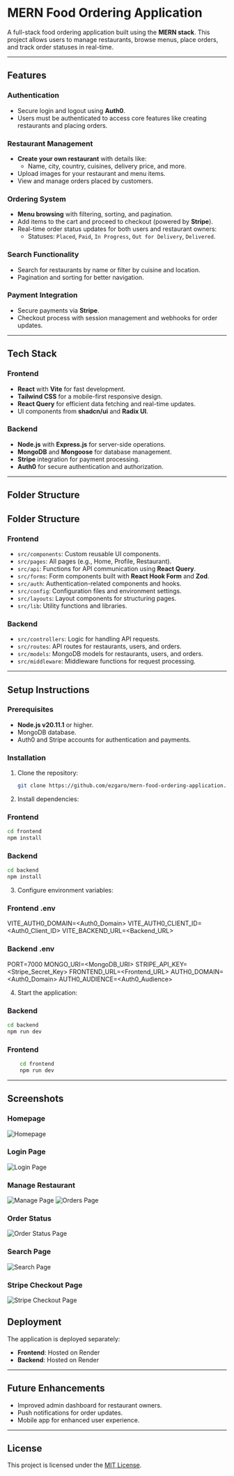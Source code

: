 # MERN Food Ordering Application

A full-stack food ordering application built using the **MERN stack**. This project allows users to manage restaurants, browse menus, place orders, and track order statuses in real-time.

---

## Features

### Authentication

- Secure login and logout using **Auth0**.
- Users must be authenticated to access core features like creating restaurants and placing orders.

### Restaurant Management

- **Create your own restaurant** with details like:
  - Name, city, country, cuisines, delivery price, and more.
- Upload images for your restaurant and menu items.
- View and manage orders placed by customers.

### Ordering System

- **Menu browsing** with filtering, sorting, and pagination.
- Add items to the cart and proceed to checkout (powered by **Stripe**).
- Real-time order status updates for both users and restaurant owners:
  - Statuses: `Placed`, `Paid`, `In Progress`, `Out for Delivery`, `Delivered`.

### Search Functionality

- Search for restaurants by name or filter by cuisine and location.
- Pagination and sorting for better navigation.

### Payment Integration

- Secure payments via **Stripe**.
- Checkout process with session management and webhooks for order updates.

---

## Tech Stack

### Frontend

- **React** with **Vite** for fast development.
- **Tailwind CSS** for a mobile-first responsive design.
- **React Query** for efficient data fetching and real-time updates.
- UI components from **shadcn/ui** and **Radix UI**.

### Backend

- **Node.js** with **Express.js** for server-side operations.
- **MongoDB** and **Mongoose** for database management.
- **Stripe** integration for payment processing.
- **Auth0** for secure authentication and authorization.

---

## Folder Structure

## Folder Structure

### Frontend

- `src/components`: Custom reusable UI components.
- `src/pages`: All pages (e.g., Home, Profile, Restaurant).
- `src/api`: Functions for API communication using **React Query**.
- `src/forms`: Form components built with **React Hook Form** and **Zod**.
- `src/auth`: Authentication-related components and hooks.
- `src/config`: Configuration files and environment settings.
- `src/layouts`: Layout components for structuring pages.
- `src/lib`: Utility functions and libraries.

### Backend

- `src/controllers`: Logic for handling API requests.
- `src/routes`: API routes for restaurants, users, and orders.
- `src/models`: MongoDB models for restaurants, users, and orders.
- `src/middleware`: Middleware functions for request processing.

---

## Setup Instructions

### Prerequisites

- **Node.js v20.11.1** or higher.
- MongoDB database.
- Auth0 and Stripe accounts for authentication and payments.

### Installation

1. Clone the repository:

   ```bash
   git clone https://github.com/ezgaro/mern-food-ordering-application.git
   ```

2. Install dependencies:

### Frontend

```bash
cd frontend
npm install
```

### Backend

```bash
cd backend
npm install
```

3. Configure environment variables:

### Frontend .env

VITE_AUTH0_DOMAIN=<Auth0_Domain>
VITE_AUTH0_CLIENT_ID=<Auth0_Client_ID>
VITE_BACKEND_URL=<Backend_URL>

### Backend .env

PORT=7000
MONGO_URI=<MongoDB_URI>
STRIPE_API_KEY=<Stripe_Secret_Key>
FRONTEND_URL=<Frontend_URL>
AUTH0_DOMAIN=<Auth0_Domain>
AUTH0_AUDIENCE=<Auth0_Audience>

4. Start the application:

### Backend

```bash
cd backend
npm run dev
```

### Frontend

```bash
    cd frontend
    npm run dev
```

---

## Screenshots

### Homepage

![Homepage](./frontend/src/assets/application-images/home_page.png)

### Login Page

![Login Page](./frontend/src/assets/application-images/login.png)

### Manage Restaurant

![Manage Page](./frontend/src/assets/application-images/manage_restaurant_manage.png)
![Orders Page](./frontend/src/assets/application-images/manage_restaurant_orders.png)

### Order Status

![Order Status Page](./frontend/src/assets/application-images/order_status.png)

### Search Page

![Search Page](./frontend/src/assets/application-images/search.png)

### Stripe Checkout Page

![Stripe Checkout Page](./frontend/src/assets/application-images/stripe_checkout.png)

## Deployment

The application is deployed separately:

- **Frontend**: Hosted on Render
- **Backend**: Hosted on Render

---

## Future Enhancements

- Improved admin dashboard for restaurant owners.
- Push notifications for order updates.
- Mobile app for enhanced user experience.

---

## License

This project is licensed under the [MIT License](./LICENSE).
